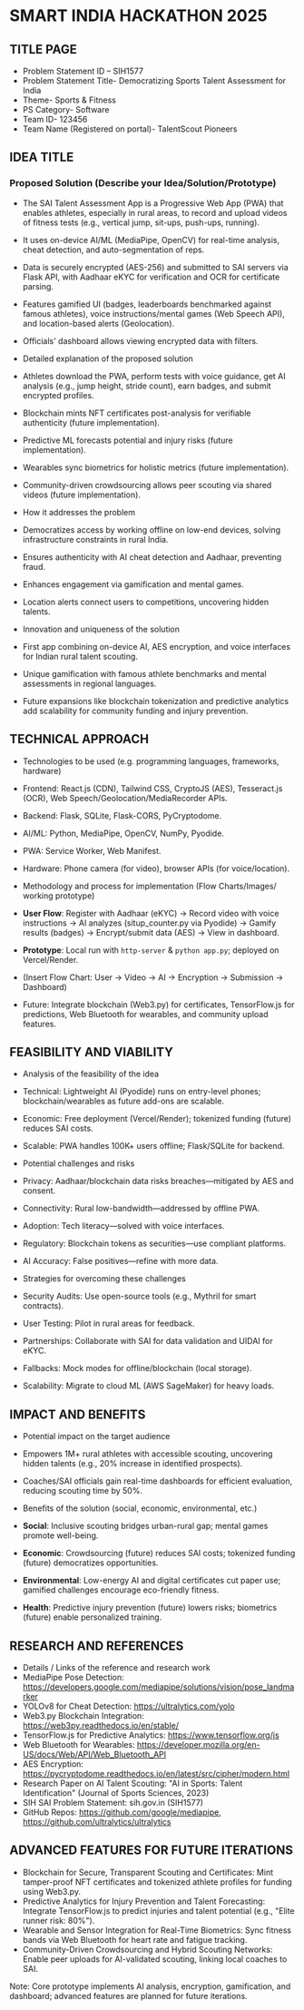 # SMART INDIA HACKATHON 2025

## TITLE PAGE

- Problem Statement ID – SIH1577
- Problem Statement Title- Democratizing Sports Talent Assessment for India
- Theme- Sports & Fitness
- PS Category- Software
- Team ID- 123456
- Team Name (Registered on portal)- TalentScout Pioneers

## IDEA TITLE

### Proposed Solution (Describe your Idea/Solution/Prototype)
- The SAI Talent Assessment App is a Progressive Web App (PWA) that enables athletes, especially in rural areas, to record and upload videos of fitness tests (e.g., vertical jump, sit-ups, push-ups, running).
- It uses on-device AI/ML (MediaPipe, OpenCV) for real-time analysis, cheat detection, and auto-segmentation of reps.
- Data is securely encrypted (AES-256) and submitted to SAI servers via Flask API, with Aadhaar eKYC for verification and OCR for certificate parsing.
- Features gamified UI (badges, leaderboards benchmarked against famous athletes), voice instructions/mental games (Web Speech API), and location-based alerts (Geolocation).
- Officials' dashboard allows viewing encrypted data with filters.

- Detailed explanation of the proposed solution
- Athletes download the PWA, perform tests with voice guidance, get AI analysis (e.g., jump height, stride count), earn badges, and submit encrypted profiles.
- Blockchain mints NFT certificates post-analysis for verifiable authenticity (future implementation).
- Predictive ML forecasts potential and injury risks (future implementation).
- Wearables sync biometrics for holistic metrics (future implementation).
- Community-driven crowdsourcing allows peer scouting via shared videos (future implementation).

- How it addresses the problem
- Democratizes access by working offline on low-end devices, solving infrastructure constraints in rural India.
- Ensures authenticity with AI cheat detection and Aadhaar, preventing fraud.
- Enhances engagement via gamification and mental games.
- Location alerts connect users to competitions, uncovering hidden talents.

- Innovation and uniqueness of the solution
- First app combining on-device AI, AES encryption, and voice interfaces for Indian rural talent scouting.
- Unique gamification with famous athlete benchmarks and mental assessments in regional languages.
- Future expansions like blockchain tokenization and predictive analytics add scalability for community funding and injury prevention.

## TECHNICAL APPROACH

- Technologies to be used (e.g. programming languages, frameworks, hardware)
- Frontend: React.js (CDN), Tailwind CSS, CryptoJS (AES), Tesseract.js (OCR), Web Speech/Geolocation/MediaRecorder APIs.
- Backend: Flask, SQLite, Flask-CORS, PyCryptodome.
- AI/ML: Python, MediaPipe, OpenCV, NumPy, Pyodide.
- PWA: Service Worker, Web Manifest.
- Hardware: Phone camera (for video), browser APIs (for voice/location).

- Methodology and process for implementation (Flow Charts/Images/ working prototype)
- **User Flow**: Register with Aadhaar (eKYC) → Record video with voice instructions → AI analyzes (situp_counter.py via Pyodide) → Gamify results (badges) → Encrypt/submit data (AES) → View in dashboard.
- **Prototype**: Local run with `http-server` & `python app.py`; deployed on Vercel/Render.
- (Insert Flow Chart: User → Video → AI → Encryption → Submission → Dashboard)
- Future: Integrate blockchain (Web3.py) for certificates, TensorFlow.js for predictions, Web Bluetooth for wearables, and community upload features.

## FEASIBILITY AND VIABILITY

- Analysis of the feasibility of the idea
- Technical: Lightweight AI (Pyodide) runs on entry-level phones; blockchain/wearables as future add-ons are scalable.
- Economic: Free deployment (Vercel/Render); tokenized funding (future) reduces SAI costs.
- Scalable: PWA handles 100K+ users offline; Flask/SQLite for backend.

- Potential challenges and risks
- Privacy: Aadhaar/blockchain data risks breaches—mitigated by AES and consent.
- Connectivity: Rural low-bandwidth—addressed by offline PWA.
- Adoption: Tech literacy—solved with voice interfaces.
- Regulatory: Blockchain tokens as securities—use compliant platforms.
- AI Accuracy: False positives—refine with more data.

- Strategies for overcoming these challenges
- Security Audits: Use open-source tools (e.g., Mythril for smart contracts).
- User Testing: Pilot in rural areas for feedback.
- Partnerships: Collaborate with SAI for data validation and UIDAI for eKYC.
- Fallbacks: Mock modes for offline/blockchain (local storage).
- Scalability: Migrate to cloud ML (AWS SageMaker) for heavy loads.

## IMPACT AND BENEFITS

- Potential impact on the target audience
- Empowers 1M+ rural athletes with accessible scouting, uncovering hidden talents (e.g., 20% increase in identified prospects).
- Coaches/SAI officials gain real-time dashboards for efficient evaluation, reducing scouting time by 50%.

- Benefits of the solution (social, economic, environmental, etc.)
- **Social**: Inclusive scouting bridges urban-rural gap; mental games promote well-being.
- **Economic**: Crowdsourcing (future) reduces SAI costs; tokenized funding (future) democratizes opportunities.
- **Environmental**: Low-energy AI and digital certificates cut paper use; gamified challenges encourage eco-friendly fitness.
- **Health**: Predictive injury prevention (future) lowers risks; biometrics (future) enable personalized training.

## RESEARCH AND REFERENCES

- Details / Links of the reference and research work
- MediaPipe Pose Detection: https://developers.google.com/mediapipe/solutions/vision/pose_landmarker
- YOLOv8 for Cheat Detection: https://ultralytics.com/yolo
- Web3.py Blockchain Integration: https://web3py.readthedocs.io/en/stable/
- TensorFlow.js for Predictive Analytics: https://www.tensorflow.org/js
- Web Bluetooth for Wearables: https://developer.mozilla.org/en-US/docs/Web/API/Web_Bluetooth_API
- AES Encryption: https://pycryptodome.readthedocs.io/en/latest/src/cipher/modern.html
- Research Paper on AI Talent Scouting: "AI in Sports: Talent Identification" (Journal of Sports Sciences, 2023)
- SIH SAI Problem Statement: sih.gov.in (SIH1577)
- GitHub Repos: https://github.com/google/mediapipe, https://github.com/ultralytics/ultralytics

## ADVANCED FEATURES FOR FUTURE ITERATIONS

- Blockchain for Secure, Transparent Scouting and Certificates: Mint tamper-proof NFT certificates and tokenized athlete profiles for funding using Web3.py.
- Predictive Analytics for Injury Prevention and Talent Forecasting: Integrate TensorFlow.js to predict injuries and talent potential (e.g., "Elite runner risk: 80%").
- Wearable and Sensor Integration for Real-Time Biometrics: Sync fitness bands via Web Bluetooth for heart rate and fatigue tracking.
- Community-Driven Crowdsourcing and Hybrid Scouting Networks: Enable peer uploads for AI-validated scouting, linking local coaches to SAI.

Note: Core prototype implements AI analysis, encryption, gamification, and dashboard; advanced features are planned for future iterations.
